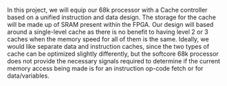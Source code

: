 In this project, we will equip our 68k processor with a Cache controller based on a unified instruction and data design.  The storage for the cache will be made up of SRAM present within the FPGA. Our design will based around a single-level cache as there is no benefit to having level 2 or 3 caches when the memory speed for all of them is the same.
Ideally, we would like separate data and instruction caches, since the two types of cache can be optimized slightly differently, but the softcore 68k processor does not provide the necessary signals required to determine if the current memory access being made is for an instruction op-code fetch or for data/variables. 
